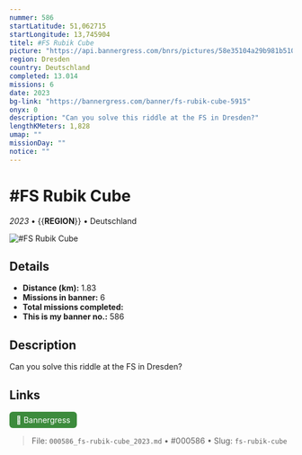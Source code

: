 ```yaml
---
nummer: 586
startLatitude: 51,062715
startLongitude: 13,745904
titel: #FS Rubik Cube
picture: "https://api.bannergress.com/bnrs/pictures/58e35104a29b981b51012f9c4d015604"
region: Dresden
country: Deutschland
completed: 13.014
missions: 6
date: 2023
bg-link: "https://bannergress.com/banner/fs-rubik-cube-5915"
onyx: 0
description: "Can you solve this riddle at the FS in Dresden?"
lengthKMeters: 1,828
umap: ""
missionDay: ""
notice: ""
---
```

# #FS Rubik Cube

*2023* • {{__REGION__}} • Deutschland

![#FS Rubik Cube](https://api.bannergress.com/bnrs/pictures/58e35104a29b981b51012f9c4d015604)



## Details
- **Distance (km):** 1.83
- **Missions in banner:** 6
- **Total missions completed:** 
- **This is my banner no.:** 586



## Description
Can you solve this riddle at the FS in Dresden?



## Links
<a href="https://bannergress.com/banner/fs-rubik-cube-5915" target="_blank" style="display:inline-block;margin-right:8px;padding:6px 12px;background:#3c8b3c;color:#fff;text-decoration:none;border-radius:6px;">🔗 Bannergress</a>



> File: `000586_fs-rubik-cube_2023.md` • #000586 • Slug: `fs-rubik-cube`
